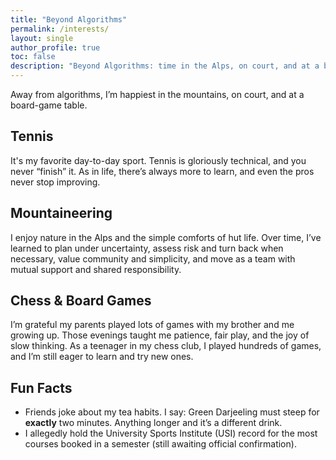 ```yaml
---
title: "Beyond Algorithms"
permalink: /interests/
layout: single
author_profile: true
toc: false
description: "Beyond Algorithms: time in the Alps, on court, and at a board-game table."
---
```


Away from algorithms, I’m happiest in the mountains, on court, and at a board-game table.

## Tennis
It's my favorite day-to-day sport. Tennis is gloriously technical, and you never “finish” it. As in life, there’s always more to learn, and even the pros never stop improving.

## Mountaineering
I enjoy nature in the Alps and the simple comforts of hut life. Over time, I’ve learned to plan under uncertainty, assess risk and turn back when necessary, value community and simplicity, and move as a team with mutual support and shared responsibility.

## Chess & Board Games
I’m grateful my parents played lots of games with my brother and me growing up. Those evenings taught me patience, fair play, and the joy of slow thinking. As a teenager in my chess club, I played hundreds of games, and I’m still eager to learn and try new ones.

## Fun Facts
- Friends joke about my tea habits. I say: Green Darjeeling must steep for **exactly** two minutes. Anything longer and it’s a different drink.
- I allegedly hold the University Sports Institute (USI) record for the most courses booked in a semester (still awaiting official confirmation).

